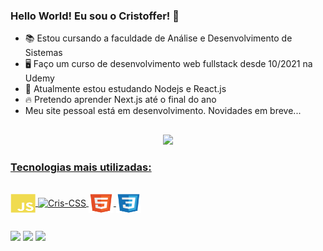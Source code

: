 ### Hello World! Eu sou o Cristoffer! 👋

- 📚 Estou cursando a faculdade de Análise e Desenvolvimento de Sistemas
- 🖥️ Faço um curso de desenvolvimento web fullstack desde 10/2021 na Udemy
- 🚀 Atualmente estou estudando Nodejs e React.js
- 🔥 Pretendo aprender Next.js até o final do ano
- Meu site pessoal está em desenvolvimento. Novidades em breve...

##

<div align="center">
  <a href="https://github.com/Cristoffer-Laner">
  <img height="180em" src="https://github-readme-stats.vercel.app/api?username=Cristoffer-Laner&show_icons=true&theme=merko&include_all_commits=true&count_private=true"/>
</div>
  
### Tecnologias mais utilizadas:
  
<div style="display: inline_block"><br>
  <img align="center" alt="Cris-Js" height="30" width="40" src="https://raw.githubusercontent.com/devicons/devicon/master/icons/javascript/javascript-plain.svg">
  <img align="center" alt="Cris-CSS" height="30" width="40" src="https://cdn.jsdelivr.net/gh/devicons/devicon/icons/nodejs/nodejs-original.svg">
  <img align="center" alt="Cris-HTML" height="30" width="40" src="https://raw.githubusercontent.com/devicons/devicon/master/icons/html5/html5-original.svg">
  <img align="center" alt="Cris-CSS" height="30" width="40" src="https://raw.githubusercontent.com/devicons/devicon/master/icons/css3/css3-original.svg">
</div>
  
  ##
 
<div> 
  <a href="https://www.linkedin.com/in/cristofferlaner/" target="_blank"><img src="https://img.shields.io/badge/-LinkedIn-%230077B5?style=for-the-badge&logo=linkedin&logoColor=white" target="_blank"></a>
  <a href = "mailto:cristofferrlaner@hotmail.com"><img src="https://img.shields.io/badge/-Email-%23333?style=for-the-badge&logo=gmail&logoColor=white" target="_blank"></a>
  <a href="https://www.instagram.com/cristofferlaner/" target="_blank"><img src="https://img.shields.io/badge/-Instagram-%23E4405F?style=for-the-badge&logo=instagram&logoColor=white" target="_blank"></a> 
</div>

